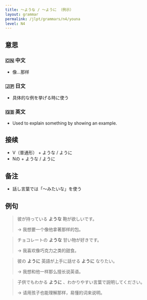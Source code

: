 ```yaml
---
title: 〜ような / 〜ように （例示）
layout: grammar
permalink: /jlpt/grammars/n4/youna
level: N4
---
```


## 意思

### 🇨🇳 中文

- 像…那样

### 🇯🇵 日文

- 具体的な例を挙げる時に使う

### 🇬🇧 英文

- Used to explain something by showing an example.

## 接续

- V（普通形） + ような / ように
- Nの + ような / ように

## 备注

- 話し言葉では「〜みたいな」を使う

## 例句

> 彼が持っている **ような** 鞄が欲しいです。
>
> → 我想要一个像他拿著那样的包。

> チョコレートの **ような** 甘い物が好きです。
>
> → 我喜欢像巧克力之类的甜食。

> 彼の **ように** 英語が上手に話せる **ように** なりたい。
>
> → 我想和他一样那么擅长说英语。

> 子供でもわかる **ように** 、わかりやすい言葉で説明してください。
>
> → 请用孩子也能理解那样，易懂的词来说明。

